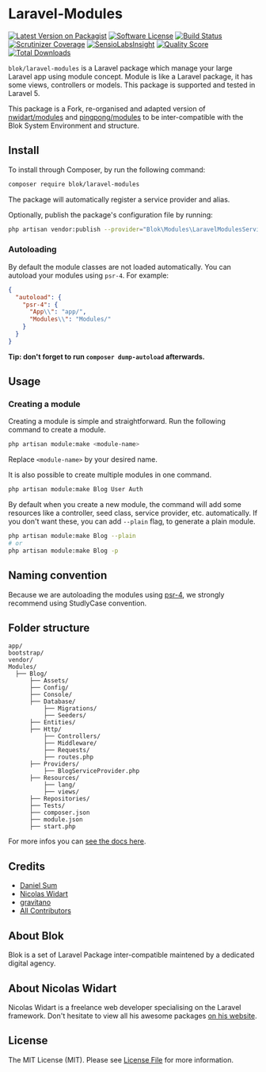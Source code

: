 # Laravel-Modules

[![Latest Version on Packagist](https://img.shields.io/packagist/v/blok/laravel-modules.svg?style=flat-square)](https://packagist.org/packages/blok/laravel-modules)
[![Software License](https://img.shields.io/badge/license-MIT-brightgreen.svg?style=flat-square)](LICENSE.md)
[![Build Status](https://img.shields.io/travis/blok/laravel-modules/master.svg?style=flat-square)](https://travis-ci.org/blok/laravel-modules)
[![Scrutinizer Coverage](https://img.shields.io/scrutinizer/coverage/g/blok/laravel-modules.svg?maxAge=86400&style=flat-square)](https://scrutinizer-ci.com/g/blok/laravel-modules/?branch=master)
[![SensioLabsInsight](https://img.shields.io/sensiolabs/i/25320a08-8af4-475e-a23e-3321f55bf8d2.svg?style=flat-square)](https://insight.sensiolabs.com/projects/25320a08-8af4-475e-a23e-3321f55bf8d2)
[![Quality Score](https://img.shields.io/scrutinizer/g/blok/laravel-modules.svg?style=flat-square)](https://scrutinizer-ci.com/g/blok/laravel-modules)
[![Total Downloads](https://img.shields.io/packagist/dt/blok/laravel-modules.svg?style=flat-square)](https://packagist.org/packages/blok/laravel-modules)

`blok/laravel-modules` is a Laravel package which manage your large Laravel app using module concept. Module is like a Laravel package, it has some views, controllers or models. This package is supported and tested in Laravel 5.

This package is a Fork, re-organised and adapted version of [nwidart/modules](https://github.com/nwidart/modules) and [pingpong/modules](https://github.com/pingpong/modules) to be inter-compatible with the Blok System Environment and structure.

## Install

To install through Composer, by run the following command:

``` bash
composer require blok/laravel-modules
```

The package will automatically register a service provider and alias.

Optionally, publish the package's configuration file by running:

``` bash
php artisan vendor:publish --provider="Blok\Modules\LaravelModulesServiceProvider"
```

### Autoloading

By default the module classes are not loaded automatically. You can autoload your modules using `psr-4`. For example:

``` json
{
  "autoload": {
    "psr-4": {
      "App\\": "app/",
      "Modules\\": "Modules/"
    }
  }
}
```

**Tip: don't forget to run `composer dump-autoload` afterwards.**

## Usage

### Creating a module

Creating a module is simple and straightforward. Run the following command to create a module.

``` bash
php artisan module:make <module-name>
```

Replace `<module-name>` by your desired name.

It is also possible to create multiple modules in one command.

``` bash
php artisan module:make Blog User Auth
```

By default when you create a new module, the command will add some resources like a controller, seed class, service provider, etc. automatically. If you don't want these, you can add `--plain` flag, to generate a plain module.

``` bash
php artisan module:make Blog --plain
# or
php artisan module:make Blog -p
```

## Naming convention

Because we are autoloading the modules using [psr-4](http://www.php-fig.org/psr/psr-4/), we strongly recommend using StudlyCase convention.

## Folder structure

```
app/
bootstrap/
vendor/
Modules/
  ├── Blog/
      ├── Assets/
      ├── Config/
      ├── Console/
      ├── Database/
          ├── Migrations/
          ├── Seeders/
      ├── Entities/
      ├── Http/
          ├── Controllers/
          ├── Middleware/
          ├── Requests/
          ├── routes.php
      ├── Providers/
          ├── BlogServiceProvider.php
      ├── Resources/
          ├── lang/
          ├── views/
      ├── Repositories/
      ├── Tests/
      ├── composer.json
      ├── module.json
      ├── start.php
```

For more infos you can [see the docs here](https://nwidart.com/laravel-modules/v4/).

## Credits

- [Daniel Sum](https://github.com/blok)
- [Nicolas Widart](https://github.com/nwidart)
- [gravitano](https://github.com/gravitano)
- [All Contributors](../../contributors)

## About Blok

Blok is a set of Laravel Package inter-compatible maintened by a dedicated digital agency.

## About Nicolas Widart

Nicolas Widart is a freelance web developer specialising on the Laravel framework. Don't hesitate to view all his awesome packages [on his website](https://nicolaswidart.com/projects).

## License

The MIT License (MIT). Please see [License File](LICENSE.md) for more information.
